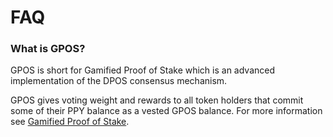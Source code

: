 # FAQ

### What is GPOS?

GPOS is short for Gamified Proof of Stake which is an advanced implementation of the DPOS consensus mechanism.

GPOS gives voting weight and rewards to all token holders that commit some of their PPY balance as a vested GPOS balance. For more information see [Gamified Proof of Stake](./).



